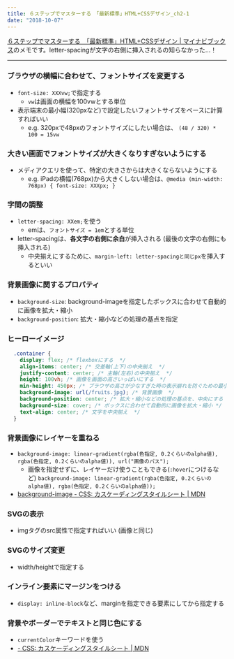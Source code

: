 ```yaml
---
title: ６ステップでマスターする　「最新標準」HTML+CSSデザイン_ch2-1
date: "2018-10-07"
---
```


[６ステップでマスターする　「最新標準」HTML+CSSデザイン | マイナビブックス](https://book.mynavi.jp/supportsite/detail/9784839960223.html)のメモです。letter-spacingが文字の右側に挿入されるの知らなかった...！

---

### ブラウザの横幅に合わせて、フォントサイズを変更する
- `font-size: XXXvw;`で指定する
  - `vw`は画面の横幅を100vwとする単位
- 表示端末の最小幅(320pxなど)で設定したいフォントサイズをベースに計算すればいい
  - e.g. 320pxで48pxのフォントサイズにしたい場合は、 `(48 / 320) * 100 = 15vw`

### 大きい画面でフォントサイズが大きくなりすぎないようにする
- メディアクエリを使って、特定の大きさからは大きくならないようにする
  - e.g. iPadの横幅(768px)から大きくしない場合は、`@media (min-width: 768px) { font-size: XXXpx; }`

### 字間の調整
- `letter-spacing: XXem;`を使う
  - emは、`フォントサイズ = 1em`とする単位
- letter-spacingは、**各文字の右側に余白**が挿入される (最後の文字の右側にも挿入される)
  - 中央揃えにするために、`margin-left: letter-spacingと同じpx`を挿入するといい


### 背景画像に関するプロパティ
- `background-size`: background-imageを指定したボックスに合わせて自動的に画像を拡大・縮小
- `background-position`: 拡大・縮小などの処理の基点を指定

### ヒーローイメージ

```css
  .container {
    display: flex; /* flexboxにする  */
    align-items: center; /* 交差軸(上下)の中央揃え  */
    justify-content: center; /* 主軸(左右)の中央揃え  */
    height: 100vh; /* 画像を画面の高さいっぱいにする  */
    min-height: 450px; /* ブラウザの高さが少なすぎた時の表示崩れを防ぐための最小限確保する高さ  */
    background-image: url(/fruits.jpg); /* 背景画像  */
    background-position: center; /* 拡大・縮小などの処理の基点を、中央にする  */
    background-size: cover; /* ボックスに合わせて自動的に画像を拡大・縮小 */
    text-align: center; /* 文字を中央揃え  */
  }
```

### 背景画像にレイヤーを重ねる
- `background-image: linear-gradient(rgba(色指定, 0.2くらいのalpha値), rgba(色指定, 0.2くらいのalpha値)), url("画像のパス");`
  - 画像を指定せずに、レイヤーだけ使うこともできる(`:hover`につけるなど) `background-image: linear-gradient(rgba(色指定, 0.2くらいのalpha値), rgba(色指定, 0.2くらいのalpha値));`
- [background-image - CSS: カスケーディングスタイルシート | MDN](https://developer.mozilla.org/ja/docs/Web/CSS/background-image)

### SVGの表示
- imgタグのsrc属性で指定すればいい (画像と同じ)

### SVGのサイズ変更
- width/heightで指定する

### インライン要素にマージンをつける
- `display: inline-block`など、marginを指定できる要素にしてから指定する

### 背景やボーダーでテキストと同じ色にする
- `currentColor`キーワードを使う
- [<color> - CSS: カスケーディングスタイルシート | MDN](https://developer.mozilla.org/ja/docs/Web/CSS/color_value#currentColor_keyword)


